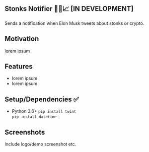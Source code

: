 ## Stonks Notifier 🚀🚀📈 [IN DEVELOPMENT]
Sends a notification when Elon Musk tweets about stonks or crypto.

## Motivation
lorem ipsum

## Features
- lorem ipsum
- lorem ipsum

## Setup/Dependencies ✅    
- Python 3.6+
`pip install twint` <br/>
`pip install datetime`

## Screenshots
Include logo/demo screenshot etc.

